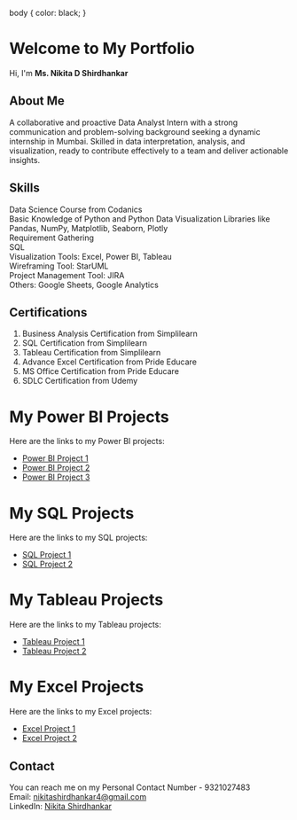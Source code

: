 body { color: black; }

Welcome to My Portfolio
=======================

Hi, I'm **Ms. Nikita D Shirdhankar**

About Me
--------

A collaborative and proactive Data Analyst Intern with a strong communication and problem-solving background seeking a dynamic internship in Mumbai. Skilled in data interpretation, analysis, and visualization, ready to contribute effectively to a team and deliver actionable insights.

Skills
------

Data Science Course from Codanics  
Basic Knowledge of Python and Python Data Visualization Libraries like Pandas, NumPy, Matplotlib, Seaborn, Plotly  
Requirement Gathering  
SQL  
Visualization Tools: Excel, Power BI, Tableau  
Wireframing Tool: StarUML  
Project Management Tool: JIRA  
Others: Google Sheets, Google Analytics

Certifications
--------------

1.  Business Analysis Certification from Simplilearn
2.  SQL Certification from Simplilearn
3.  Tableau Certification from Simplilearn
4.  Advance Excel Certification from Pride Educare
5.  MS Office Certification from Pride Educare
6.  SDLC Certification from Udemy

My Power BI Projects
====================

Here are the links to my Power BI projects:

*   [Power BI Project 1](https://github.com/nikitashirdhankar95/PowerBi_Project1)
*   [Power BI Project 2](https://github.com/nikitashirdhankar95/PowerBi_Project2)
*   [Power BI Project 3](https://github.com/nikitashirdhankar95/PowerBi_Project3)

My SQL Projects
===============

Here are the links to my SQL projects:

*   [SQL Project 1](https://github.com/nikitashirdhankar95/SQL_Project1)
*   [SQL Project 2](https://github.com/nikitashirdhankar95/SQL_Project2)

My Tableau Projects
===================

Here are the links to my Tableau projects:

*   [Tableau Project 1](https://github.com/nikitashirdhankar95/Tableau_Project1)
*   [Tableau Project 2](https://github.com/nikitashirdhankar95/Tableau_Project2)

My Excel Projects
=================

Here are the links to my Excel projects:

*   [Excel Project 1](https://github.com/nikitashirdhankar95/Excel_Project1)
*   [Excel Project 2](https://github.com/nikitashirdhankar95/Excel_Project2)

Contact
-------

You can reach me on my Personal Contact Number - 9321027483  
Email: [nikitashirdhankar4@gmail.com](mailto:nikitashirdhankar4@gmail.com)  
LinkedIn: [Nikita Shirdhankar](https://www.linkedin.com/in/nikita-shirdhankar-19b638317)
